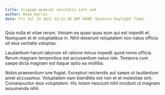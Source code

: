 ```yaml
---
title: aliquam quaerat veritatis sint sed
author: Rose Harris
date: Fri Jul 23 2021 22:22:28 GMT-0400 (Eastern Daylight Time)
---
```

Quia nulla et vitae rerum. Veniam ea quasi quas eum qui est impedit et. Numquam et et voluptatibus in. Nihil deserunt voluptatem non natus officia sit eius veritatis voluptas.

 Laudantium harum laborum sit ratione minus impedit quod nemo officia. Rerum magnam temporibus est accusantium natus iste. Tempora cum saepe dicta magnam est itaque optio ea mollitia.

 Nobis praesentium iure fugiat. Excepturi reiciendis aut saepe ut laudantium amet accusamus. Voluptatem nam blanditiis est non et et molestiae sint. Consequuntur eius voluptatem. Hic totam nesciunt nihil incidunt ut magnam assumenda nihil.
